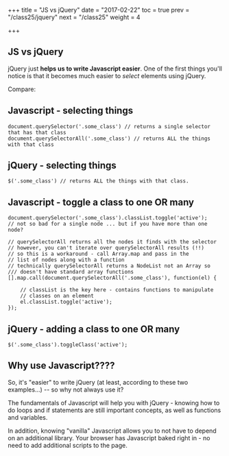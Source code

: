 +++
title = "JS vs jQuery"
date = "2017-02-22"
toc = true
prev = "/class25/jquery"
next = "/class25"
weight = 4

+++

## JS vs jQuery

jQuery just **helps us to write Javascript easier**.  One of the first things you'll notice is that it becomes much easier to *select* elements using jQuery.

Compare:

## Javascript - selecting things

```
document.querySelector('.some_class') // returns a single selector that has that class
document.querySelectorAll('.some_class') // returns ALL the things with that class
```

## jQuery - selecting things

```
$('.some_class') // returns ALL the things with that class.
```

## Javascript - toggle a class to one OR many

```
document.querySelector('.some_class').classList.toggle('active');
// not so bad for a single node ... but if you have more than one node?

// querySelectorAll returns all the nodes it finds with the selector
// however, you can't iterate over querySelectorAll results (!!)
// so this is a workaround - call Array.map and pass in the 
// list of nodes along with a function
// technically querySelectorAll returns a NodeList not an Array so
/// doesn't have standard array functions
[].map.call(document.querySelectorAll('.some_class'), function(el) {
    
    // classList is the key here - contains functions to manipulate
    // classes on an element
    el.classList.toggle('active');
});
```

## jQuery - adding a class to one OR many

```
$('.some_class').toggleClass('active');
```

## Why use Javascript????

So, it's "easier" to write jQuery (at least, according to these two examples...) -- so why not always use it?

The fundamentals of Javascript will help you with jQuery - knowing how to do loops and if statements are still important concepts, as well as functions and variables.

In addition, knowing "vanilla" Javascript allows you to not have to depend on an additional library.  Your browser has Javascript baked right in - no need to add additional scripts to the page.
